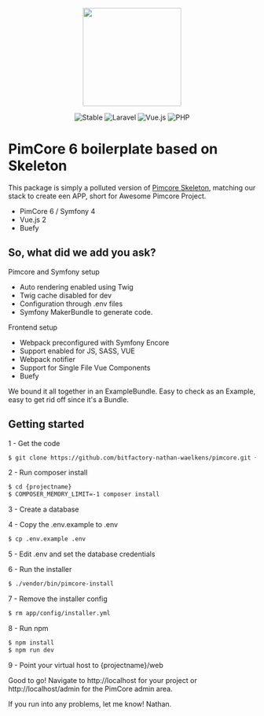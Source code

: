 <p align="center">   
    <img src="https://pimcore.org/static/img/logo-claim.svg" width="200">
       
</p>

<p align="center">
    <img src="https://img.shields.io/badge/stable-1.0.x-orange?style=for-the-badge" alt="Stable">
    <img src="https://img.shields.io/badge/pimcore-%5E6.x-6E1ABB?style=for-the-badge" alt="Laravel">
    <img src="https://img.shields.io/badge/vue-%5E2.x-41B883?style=for-the-badge" alt="Vue.js">
    <img src="https://img.shields.io/badge/buefy-%5E0.8-7957D5?style=for-the-badge" alt="PHP">
</p>


# PimCore 6 boilerplate based on Skeleton

This package is simply a polluted version of [Pimcore Skeleton](https://github.com/pimcore/skeleton">https://github.com/pimcore/skeleton), matching our stack to create een APP, 
short for Awesome Pimcore Project.
  
* PimCore 6 / Symfony 4
* Vue.js 2
* Buefy

## So, what did we add you ask?
Pimcore and Symfony setup
* Auto rendering enabled using Twig
* Twig cache disabled for dev
* Configuration through .env files
* Symfony MakerBundle to generate code.

Frontend setup
* Webpack preconfigured with Symfony Encore
* Support enabled for JS, SASS, VUE
* Webpack notifier
* Support for Single File Vue Components
* Buefy
 
We bound it all together in an ExampleBundle. Easy to check as an Example, easy to get rid off since it's a Bundle. 
        

## Getting started 
 
1 - Get the code 
```bash
$ git clone https://github.com/bitfactory-nathan-waelkens/pimcore.git {projectname}
```

2 - Run composer install
```bash
$ cd {projectname}
$ COMPOSER_MEMORY_LIMIT=-1 composer install

```

3 - Create a database

4 - Copy the .env.example to .env
```bash
$ cp .env.example .env
```

5 - Edit .env and set the database credentials

6 - Run the installer
```bash
$ ./vendor/bin/pimcore-install
```

7 - Remove the installer config
```bash
$ rm app/config/installer.yml
```

8 - Run npm
```bash
$ npm install
$ npm run dev
```

9 - Point your virtual host to {projectname}/web

Good to go! Navigate to http://localhost for your project or http://localhost/admin for the PimCore admin area.

If you run into any problems, let me know! 
Nathan. 